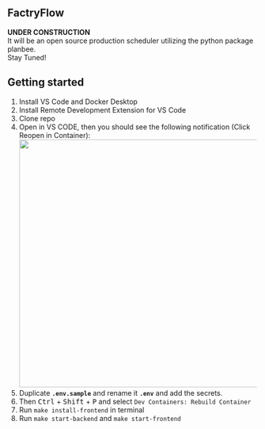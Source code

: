 ## FactryFlow

**UNDER CONSTRUCTION**  
It will be an open source production scheduler utilizing the python package planbee.  
Stay Tuned!

## Getting started

1. Install VS Code and Docker Desktop
2. Install Remote Development Extension for VS Code
3. Clone repo
4. Open in VS CODE, then you should see the following notification (Click Reopen in Container):
   <img src="https://github.com/Yacobolo/ProductionScheduler/assets/45033225/035fc659-afc7-44ca-b8b1-2a98761d5ca7" width="500">
5. Duplicate **`.env.sample`** and rename it **`.env`** and add the secrets.
6. Then <kbd>Ctrl</kbd> + <kbd>Shift</kbd> + <kbd>P</kbd> and select `Dev Containers: Rebuild Container`
7. Run `make install-frontend` in terminal
8. Run `make start-backend` and `make start-frontend`
